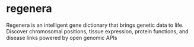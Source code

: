 # regenera
Regenera is an intelligent gene dictionary that brings genetic data to life. Discover chromosomal positions, tissue expression, protein functions, and disease links powered by open genomic APIs

